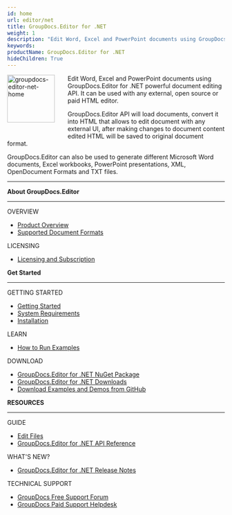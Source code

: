 ```yaml
---
id: home
url: editor/net
title: GroupDocs.Editor for .NET
weight: 1
description: "Edit Word, Excel and PowerPoint documents using GroupDocs.Editor for .NET powerful document editing API and C# language."
keywords: 
productName: GroupDocs.Editor for .NET
hideChildren: True
---
```

<img src="editor/net/images/home.png" alt="groupdocs-editor-net-home" align="left" style="width:110px; margin: 0 30px 30px 0"/>

Edit Word, Excel and PowerPoint documents using GroupDocs.Editor for .NET powerful document editing API. It can be used with any external, open source or paid HTML editor.
  
GroupDocs.Editor API will load documents, convert it into HTML that allows to edit document with any external UI, after making changes to document content edited HTML will be saved to original document format.
  
GroupDocs.Editor can also be used to generate different Microsoft Word documents, Excel workbooks, PowerPoint presentations, XML, OpenDocument Formats and TXT files.

----------------------------------------------------------------------------------------

<div class="row">
	<div class="col-md-4">
		<p><b>About GroupDocs.Editor</b></p>
			<hr><p>OVERVIEW</p></hr>
			<ul>
				<li><a href='{{< ref "product-overview" >}}'>Product Overview</a></li>
				<li><a href='{{< ref "editor/net/getting-started/supported-document-formats.md" >}}'>Supported Document Formats</a></li>
			</ul>
			<p>LICENSING</p>
			<ul>
                <li><a href='{{< ref "editor/net/getting-started/licensing-and-subscription.md" >}}'>Licensing and Subscription</a></li>
			</ul>
	</div>
	<div class="col-md-4">
		<p><b>Get Started</b></p>
			<hr><p>GETTING STARTED</p></hr>
			<ul>
				<li><a href='{{< ref "editor/net/getting-started" >}}'>Getting Started</a></li>
				<li><a href='{{< ref "editor/net/getting-started/system-requirements.md" >}}'>System Requirements</a></li>
				<li><a href='{{< ref "editor/net/getting-started/installation.md" >}}'>Installation</a></li>
			</ul>
			<p>LEARN</p>
			<ul>
				<li><a href='{{< ref "editor/net/getting-started/how-to-run-examples.md" >}}'>How to Run Examples</a></li>
			</ul>
			<p>DOWNLOAD</p>
			<ul>
				<li><a href="https://www.nuget.org/packages/GroupDocs.Editor/">GroupDocs.Editor for .NET NuGet Package</a></li>
				</li><li><a href="https://downloads.groupdocs.com/editor/net">GroupDocs.Editor for .NET Downloads</a></li>
				<li><a href="https://github.com/groupdocs-editor/GroupDocs.Editor-for-.NET">Download Examples and Demos from GitHub</a></li>
			</ul>
	</div>
	<div class="col-md-4">
		<p><b>RESOURCES</b></p>
			<hr><p>GUIDE</p></hr>
			<ul>
				<li><a href='{{< ref "editor/net/developer-guide/edit-document.md" >}}'>Edit Files</a></li>
				<li><a href="https://apireference.groupdocs.com/editor/net">GroupDocs.Editor for .NET API Reference</a></li>
			</ul>
			<p>WHAT'S NEW?</p>
			<ul>
				<li><a href='{{< ref "editor/net/release-notes" >}}'>GroupDocs.Editor for .NET Release Notes</a></li>
			</ul>
			<p>TECHNICAL SUPPORT</p>
			<ul>
				<li><a href="https://forum.groupdocs.com/">GroupDocs Free Support Forum</a></li>
				<li><a href="https://helpdesk.groupdocs.com/">GroupDocs Paid Support Helpdesk</a></li>
			</ul>
	</div>
</div>